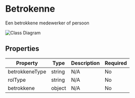 # Betrokenne

Een betrokkene medewerker of persoon

![Class Diagram](https://github.com/CommonGateway/CustomerInteractionBundle/blob/docu/docs/schema/klant.taak.betrokkene.svg)

## Properties

| Property | Type | Description | Required |
|----------|------|-------------|----------|
| betrokkeneType | string | N/A | No |
| rolType | string | N/A | No |
| betrokkene | object | N/A | No |

